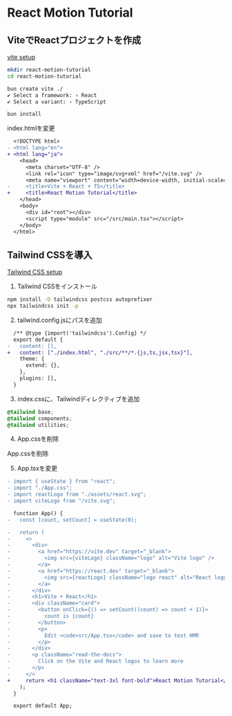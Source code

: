 # React Motion Tutorial

## ViteでReactプロジェクトを作成

[vite setup](https://ja.vite.dev/guide/#%E6%9C%80%E5%88%9D%E3%81%AE-vite-%E3%83%95%E3%82%9A%E3%83%AD%E3%82%B7%E3%82%99%E3%82%A7%E3%82%AF%E3%83%88%E3%82%92%E7%94%9F%E6%88%90%E3%81%99%E3%82%8B)

```sh
mkdir react-motion-tutorial
cd react-motion-tutorial
```

```sh
bun create vite ./
✔ Select a framework: › React
✔ Select a variant: › TypeScript
```

```sh
bun install
```

index.htmlを変更

```diff html:index.html
  <!DOCTYPE html>
- <html lang="en">
+ <html lang="ja">
    <head>
      <meta charset="UTF-8" />
      <link rel="icon" type="image/svg+xml" href="/vite.svg" />
      <meta name="viewport" content="width=device-width, initial-scale=1.0" />
-     <title>Vite + React + TS</title>
+     <title>React Motion Tutorial</title>
    </head>
    <body>
      <div id="root"></div>
      <script type="module" src="/src/main.tsx"></script>
    </body>
  </html>
```

## Tailwind CSSを導入

[Tailwind CSS setup](https://tailwindcss.com/docs/guides/vite)

1. Tailwind CSSをインストール

```sh
npm install -D tailwindcss postcss autoprefixer
npx tailwindcss init -p
```

2. tailwind.config.jsにパスを追加

```diff js:tailwind.config.js
  /** @type {import('tailwindcss').Config} */
  export default {
-   content: [],
+ 	content: ["./index.html", "./src/**/*.{js,ts,jsx,tsx}"],
    theme: {
      extend: {},
    },
    plugins: [],
  }
```

3. index.cssに、Tailwindディレクティブを追加

```css:index.css
@tailwind base;
@tailwind components;
@tailwind utilities;
```

4. App.cssを削除

App.cssを削除

5. App.tsxを変更

```diff ts:App.tsx
- import { useState } from "react";
- import "./App.css";
- import reactLogo from "./assets/react.svg";
- import viteLogo from "/vite.svg";

  function App() {
-   const [count, setCount] = useState(0);

-   return (
-     <>
-       <div>
-         <a href="https://vite.dev" target="_blank">
-           <img src={viteLogo} className="logo" alt="Vite logo" />
-         </a>
-         <a href="https://react.dev" target="_blank">
-           <img src={reactLogo} className="logo react" alt="React logo" />
-         </a>
-       </div>
-       <h1>Vite + React</h1>
-       <div className="card">
-         <button onClick={() => setCount((count) => count + 1)}>
-           count is {count}
-         </button>
-         <p>
-           Edit <code>src/App.tsx</code> and save to test HMR
-         </p>
-       </div>
-       <p className="read-the-docs">
-         Click on the Vite and React logos to learn more
-       </p>
-     </>
+     return <h1 className="text-3xl font-bold">React Motion Tutorial</h1>;
    );
  }

  export default App;
```
